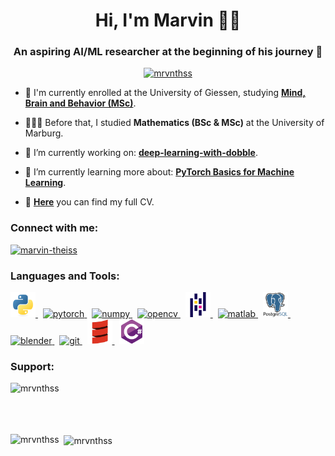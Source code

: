 <h1 align="center">Hi, I'm Marvin 👋🏼</h1>
<h3 align="center">An aspiring AI/ML researcher at the beginning of his journey 🚀</h3>

<p align="center">
  <a href="https://github.com/ryo-ma/github-profile-trophy">
    <img src="https://github-profile-trophy.vercel.app/?username=mrvnthss" alt="mrvnthss" />
  </a>
</p>

- 🧠 I'm currently enrolled at the University of Giessen, studying [**Mind, Brain and Behavior (MSc)**](https://github.com/mrvnthss/mind-brain-behavior).

- 👨🏼‍🎓 Before that, I studied **Mathematics (BSc & MSc)** at the University of Marburg.

- 🔭 I’m currently working on: [**deep-learning-with-dobble**](https://github.com/mrvnthss/deep-learning-with-dobble).

- 🌱 I’m currently learning more about: [**PyTorch Basics for Machine Learning**](https://www.edx.org/learn/pytorch/ibm-pytorch-basics-for-machine-learning).

- 📜 [**Here**](https://drive.google.com/file/d/1owWP-IvVTILUx7_JO7EuOn6hKKJLsMN7/view?usp=sharing) you can find my full CV.

<h3 align="left">Connect with me:</h3>
<p align="left">
  <a href="https://linkedin.com/in/marvin-theiss" target="_blank">
    <img src="https://raw.githubusercontent.com/rahuldkjain/github-profile-readme-generator/master/src/images/icons/Social/linked-in-alt.svg" alt="marvin-theiss" width="40" height="30" />
  </a>
</p>

<h3 align="left">Languages and Tools:</h3>
<p align="left">
  <a href="https://www.python.org" target="_blank" rel="noreferrer">
    <img src="https://raw.githubusercontent.com/devicons/devicon/master/icons/python/python-original.svg" alt="python" width="40" height="40"/>
  </a>
  &nbsp;
  <a href="https://pytorch.org/" target="_blank" rel="noreferrer">
    <img src="https://www.vectorlogo.zone/logos/pytorch/pytorch-icon.svg" alt="pytorch" width="40" height="40"/>
  </a>
  &nbsp;
    <a href="https://numpy.org" target="_blank" rel="noreferrer">
    <img src="https://github.com/numpy/numpy/blob/main/branding/logo/logomark/numpylogoicon.png?raw=true" alt="numpy" width="40" height="40"/>
  </a>
  &nbsp;
  <a href="https://opencv.org/" target="_blank" rel="noreferrer">
    <img src="https://www.vectorlogo.zone/logos/opencv/opencv-icon.svg" alt="opencv" width="40" height="40"/>
  </a>
  &nbsp;
  <a href="https://pandas.pydata.org/" target="_blank" rel="noreferrer">
    <img src="https://raw.githubusercontent.com/devicons/devicon/2ae2a900d2f041da66e950e4d48052658d850630/icons/pandas/pandas-original.svg" alt="pandas" width="40" height="40"/>
  </a>
  &nbsp;
  <a href="https://www.mathworks.com/" target="_blank" rel="noreferrer">
    <img src="https://upload.wikimedia.org/wikipedia/commons/2/21/Matlab_Logo.png" alt="matlab" width="40" height="40"/>
  </a>
  &nbsp;
  <a href="https://www.postgresql.org" target="_blank" rel="noreferrer">
    <img src="https://raw.githubusercontent.com/devicons/devicon/master/icons/postgresql/postgresql-original-wordmark.svg" alt="postgresql" width="40" height="40"/>
  </a>
  &nbsp;
  <a href="https://www.blender.org/" target="_blank" rel="noreferrer">
    <img src="https://download.blender.org/branding/community/blender_community_badge_white.svg" alt="blender" width="40" height="40"/>
  </a>
  &nbsp;
  <a href="https://git-scm.com/" target="_blank" rel="noreferrer">
    <img src="https://www.vectorlogo.zone/logos/git-scm/git-scm-icon.svg" alt="git" width="40" height="40"/>
  </a>
  &nbsp;
  <a href="https://www.scala-lang.org" target="_blank" rel="noreferrer">
    <img src="https://raw.githubusercontent.com/devicons/devicon/master/icons/scala/scala-original.svg" alt="scala" width="40" height="40"/>
  </a>
  &nbsp;
  <a href="https://www.w3schools.com/cs/" target="_blank" rel="noreferrer">
    <img src="https://raw.githubusercontent.com/devicons/devicon/master/icons/csharp/csharp-original.svg" alt="csharp" width="40" height="40"/>
  </a>
</p>

<h3 align="left">Support:</h3>
<p>
  <a href="https://www.buymeacoffee.com/mrvnthss">
    <img align="left" src="https://cdn.buymeacoffee.com/buttons/v2/default-yellow.png" height="50" width="210" alt="mrvnthss"/>
  </a>
</p>

<br><br><br><br>

<p>
  <img align="left" src="https://github-readme-stats.vercel.app/api/top-langs?username=mrvnthss&show_icons=true&locale=en&layout=compact" alt="mrvnthss"/>
</p>

<p>
  &nbsp;
  <img align="center" src="https://github-readme-stats.vercel.app/api?username=mrvnthss&show_icons=true&locale=en" alt="mrvnthss"/>
</p>
